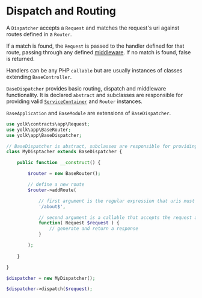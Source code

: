 
# Dispatch and Routing

A `Dispatcher` accepts a `Request` and matches the request's uri against routes
defined in a `Router`.

If a match is found, the `Request` is passed to the handler defined for that route,
passing through any defined [middleware](docs/middleware.md). If no match is found, false is returned.

Handlers can be any PHP `callable` but are usually instances of classes extending
`BaseController`.

`BaseDispatcher` provides basic routing, dispatch and middleware functionality.
It is declared `abstract` and subclasses are responsible for providing valid
[`ServiceContainer`](docs/services.md) and `Router` instances.

`BaseApplication` and `BaseModule` are extensions of `BaseDispatcher`.

```php
use yolk\contracts\app\Request;
use yolk\app\BaseRouter;
use yolk\app\BaseDispatcher;

// BaseDispatcher is abstract, subclasses are responsible for providing a Router instance
class MyDisptacher extends BaseDispatcher {

	public function __construct() {

		$router = new BaseRouter();

		// define a new route
		$router->addRoute(

			// first argument is the regular expression that uris must match
			'/about$',

			// second argument is a callable that accepts the request and generates a response
			function( Request $request ) {
				// generate and return a response
			}

		);
	
	}

}

$dispatcher = new MyDispatcher();

$dispatcher->dispatch($request);
```
